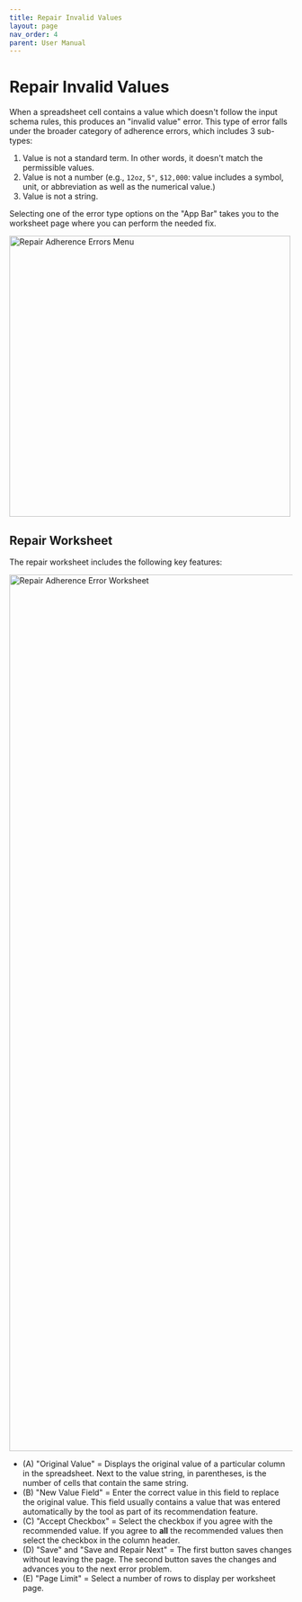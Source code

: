 ```yaml
---
title: Repair Invalid Values
layout: page
nav_order: 4
parent: User Manual
---
```


# Repair Invalid Values

When a spreadsheet cell contains a value which doesn't follow the input schema rules, this produces an "invalid value" error. This type of error falls under the broader category of adherence errors, which includes 3 sub-types:
1. Value is not a standard term. In other words, it doesn't match the permissible values.
2. Value is not a number (e.g., `12oz`, `5"`, `$12,000`: value includes a symbol, unit, or abbreviation as well as the numerical value.)
3. Value is not a string.

Selecting one of the error type options on the "App Bar" takes you to the worksheet page where you can perform the needed fix.

<img width="500" alt="Repair Adherence Errors Menu" src="https://user-images.githubusercontent.com/5062950/227059149-6d235034-d049-4fdc-b91e-3bae1a748c88.png">


## Repair Worksheet

The repair worksheet includes the following key features:

<img width="1560" alt="Repair Adherence Error Worksheet" src="https://github.com/metadatacenter/spreadsheet-validator-docs/assets/5062950/1bc658ae-142a-4fb0-a4cc-b980bec01fba">


- (A) "Original Value" = Displays the original value of a particular column in the spreadsheet. Next to the value string, in parentheses, is the number of cells that contain the same string.
- (B) "New Value Field" = Enter the correct value in this field to replace the original value. This field usually contains a value that was entered automatically by the tool as part of its recommendation feature.
- (C) "Accept Checkbox" = Select the checkbox if you agree with the recommended value. If you agree to **all** the recommended values then select the checkbox in the column header.
- (D) "Save" and "Save and Repair Next" = The first button saves changes without leaving the page. The second button saves the changes and advances you to the next error problem.
- (E) "Page Limit" = Select a number of rows to display per worksheet page.
